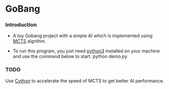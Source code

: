# GoBang

### Introduction

*  A toy Gobang project with a simple AI which is implemented using [MCTS](https://en.wikipedia.org/wiki/Monte_Carlo_tree_search) algrithm.

*  To run this program, you just need [python3](https://www.python.org/downloads/) installed on your machine and use the command below to start:
        python demo.py

### TODO

  Use [Cython](http://cython.org/) to accelerate the speed of MCTS to get better AI performance.
